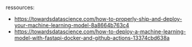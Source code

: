 ressources:
- https://towardsdatascience.com/how-to-properly-ship-and-deploy-your-machine-learning-model-8a8664b763c4
- https://towardsdatascience.com/how-to-deploy-a-machine-learning-model-with-fastapi-docker-and-github-actions-13374cbd638a
